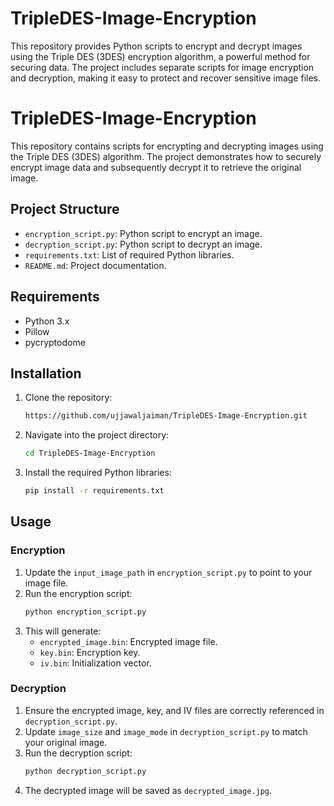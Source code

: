 # TripleDES-Image-Encryption
This repository provides Python scripts to encrypt and decrypt images using the Triple DES (3DES) encryption algorithm, a powerful method for securing data. The project includes separate scripts for image encryption and decryption, making it easy to protect and recover sensitive image files.


# TripleDES-Image-Encryption

This repository contains scripts for encrypting and decrypting images using the Triple DES (3DES) algorithm. The project demonstrates how to securely encrypt image data and subsequently decrypt it to retrieve the original image.

## Project Structure

- `encryption_script.py`: Python script to encrypt an image.
- `decryption_script.py`: Python script to decrypt an image.
- `requirements.txt`: List of required Python libraries.
- `README.md`: Project documentation.

## Requirements

- Python 3.x
- Pillow
- pycryptodome

## Installation

1. Clone the repository:
    ```bash
    https://github.com/ujjawaljaiman/TripleDES-Image-Encryption.git
    ```

2. Navigate into the project directory:
    ```bash
    cd TripleDES-Image-Encryption
    ```

3. Install the required Python libraries:
    ```bash
    pip install -r requirements.txt
    ```

## Usage

### Encryption

1. Update the `input_image_path` in `encryption_script.py` to point to your image file.
2. Run the encryption script:
    ```bash
    python encryption_script.py
    ```
3. This will generate:
    - `encrypted_image.bin`: Encrypted image file.
    - `key.bin`: Encryption key.
    - `iv.bin`: Initialization vector.

### Decryption

1. Ensure the encrypted image, key, and IV files are correctly referenced in `decryption_script.py`.
2. Update `image_size` and `image_mode` in `decryption_script.py` to match your original image.
3. Run the decryption script:
    ```bash
    python decryption_script.py
    ```
4. The decrypted image will be saved as `decrypted_image.jpg`.
